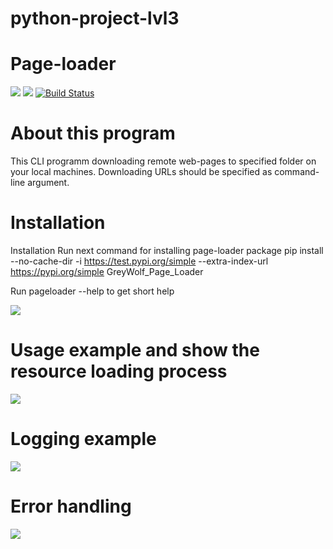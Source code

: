# python-project-lvl3
# Page-loader

<a href="https://codeclimate.com/github/GreyGreyWolf/python-project-lvl3/maintainability"><img src="https://api.codeclimate.com/v1/badges/492ff6e6146eb354749b/maintainability" /></a>
<a href="https://codeclimate.com/github/GreyGreyWolf/python-project-lvl3/test_coverage"><img src="https://api.codeclimate.com/v1/badges/492ff6e6146eb354749b/test_coverage" /></a>
[![Build Status](https://travis-ci.com/GreyGreyWolf/python-project-lvl3.svg?branch=master)](https://travis-ci.com/GreyGreyWolf/python-project-lvl3)

# About this program

This CLI programm downloading remote web-pages to specified folder on your local machines. Downloading URLs should be specified as command-line argument.

# Installation

Installation Run next command for installing page-loader package pip install --no-cache-dir -i https://test.pypi.org/simple --extra-index-url https://pypi.org/simple GreyWolf_Page_Loader

Run pageloader --help to get short help

<a href="https://asciinema.org/a/3IK1ttAG9a8JxDuKTqPGSwk6l" target="_blank"><img src="https://asciinema.org/a/3IK1ttAG9a8JxDuKTqPGSwk6l.svg" /></a>

# Usage example and show the resource loading process

<a href="https://asciinema.org/a/OOk77BHpXloHgksuYdTMm3H0w" target="_blank"><img src="https://asciinema.org/a/OOk77BHpXloHgksuYdTMm3H0w.svg" /></a>

# Logging example

<a href="https://asciinema.org/a/XrCl3PAz3bphZP1wOFT2KSiyW" target="_blank"><img src="https://asciinema.org/a/XrCl3PAz3bphZP1wOFT2KSiyW.svg" /></a>

# Error handling

<a href="https://asciinema.org/a/QHJstV0MbzHPK88YOXwA0mCnV" target="_blank"><img src="https://asciinema.org/a/QHJstV0MbzHPK88YOXwA0mCnV.svg" /></a>

